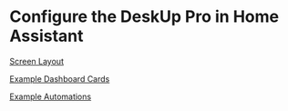 # Configure the DeskUp Pro in Home Assistant

[Screen Layout](home-assistant-screen-layout.md)

[Example Dashboard Cards](home-assistant-dashboard.md)

[Example Automations](home-assistant-automations.md)

